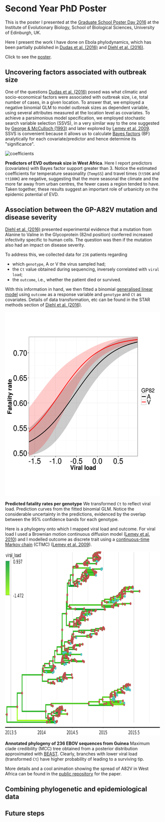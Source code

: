 # Second Year PhD Poster
This is the poster I presented at the [Graduate School Poster Day 2016](http://www.iad.ed.ac.uk/bio/pgconference.htm) at the Institute of Evolutionary Biology, School of Biological Sciences, University of Edinburgh, UK.

Here I present the work I have done on Ebola phylodynamics, which has been partially published in  [Dudas et al. (2016)](http://biorxiv.org/content/early/2016/09/02/071779.1) and [Diehl et al. (2016)](). 

Click to see the [poster](https://github.com/maxbiostat/second_year_poster/blob/master/carvalho_2016_poster_edinburgh.pdf).

## Uncovering factors associated with outbreak size

One of the questions [Dudas et al. (2016)](http://biorxiv.org/content/early/2016/09/02/071779.1) posed was what climatic and socio-economical factors were associated with outbreak size, i.e, total number of cases, in a given location. To answer that, we employed a negative binomial GLM to model outbreak sizes as dependent variable, using several attributes measured at the location level as covariates. To achieve a parsimonious model specification, we employed stochastic search variable selection (SSVS), in a very similar way to the one suggested by [George & McCulloch (1993)](http://amstat.tandfonline.com/doi/abs/10.1080/01621459.1993.10476353)  and later explored by [Lemey et al. 2009](http://journals.plos.org/ploscompbiol/article?id=10.1371/journal.pcbi.1000520).
SSVS is convenient because it allows us to calculate [Bayes factors](https://en.wikipedia.org/wiki/Bayes_factor) (BF) analytically for each covariate/predictor and hence determine its "significance".

<img src="https://github.com/maxbiostat/second_year_poster/blob/master/images/case-count_coefficients.png" alt="coefficients" width="800" height="200" />

**Predictors of EVD outbreak size in West Africa**.
Here I report predictors (covariates) with Bayes factor support greater than 3.
Notice the estimated coefficients for temperature seasonality (`TempSS`) and travel times (`tt50K` and `tt100K`) are negative, suggesting that the more seasonal the climate and the more far away from urban centres, the fewer cases a region tended to have. Taken together, these results suggest an important role of urbanicity on the epidemic potential of EVD. 

## Association between the GP-A82V mutation and disease severity
[Diehl et al. (2016)]() presented experimental evidence that a mutation from Alanine to Valine in the Glycoprotein (82nd position) conferred increased infectivity specific to human cells.
The question was then if the mutation also had an impact on disease severity.

To address this, we collected data for ``236`` patients regarding

* which `genotype`, A or V the virus sampled had;
* the `Ct` value obtained during sequencing, inversely correlated with `viral load`;
* the `outcome`, i.e., whether the patient died or survived.

With this information in hand, we then fitted a binomial [generalised linear model](https://en.wikipedia.org/wiki/Generalized_linear_model) using `outcome` as a response variable and `genotype` and `Ct` as covariates. Details of data transformation, etc can be found in the STAR methods section of [Diehl et al. (2016)]().

<img src="https://github.com/maxbiostat/second_year_poster/blob/master/images/predicted_fatality_rates.png" alt="fatality_rates" width="600" height="600" />

**Predicted fatality rates per genotype** We transformed `Ct` to reflect viral load. Prediction curves from the fitted binomial GLM. Notice the considerable uncertainty in the predictions, evidenced by the overlap between the 95% confidence bands for each genotype.

Here is a phylogeny onto which I mapped viral load and outcome.
For viral load I used a Brownian motion continuous diffusion model ([Lemey et al. 2010](http://mbe.oxfordjournals.org/content/27/8/1877)) and I modelled outcome as discrete trait using a [continuous-time Markov chain](https://en.wikipedia.org/wiki/Markov_chain#Continuous-time_Markov_chain) (CTMC) ([Lemey et al. 2009](http://journals.plos.org/ploscompbiol/article?id=10.1371/journal.pcbi.1000520)).

<img src="https://github.com/maxbiostat/second_year_poster/blob/master/images/EVD_traits_tree.png" alt="traits_tree" width="800" height="600" />

**Annotated phylogeny of 236 EBOV sequences from Guinea**
Maximum clade credibility (MCC) tree obtained from a posterior distribution approximated with [BEAST](http://beast.bio.ed.ac.uk/). Clearly, branches with lower viral load (transformed `Ct`) have higher probability of leading to a surviving tip.

More details and a cool animation showing the spread of A82V in West Africa can be found in the [public repository](https://github.com/maxbiostat/diehl_ebola_cell_2016) for the paper.

## Combining phylogenetic and epidemiological data

## Future steps
